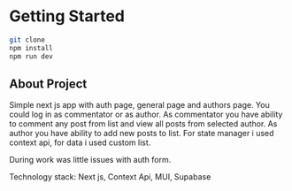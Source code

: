 # Getting Started

```bash
git clone 
npm install
npm run dev
```

## About Project

Simple next js app with auth page, general page and authors page. You could log in as commentator or as author. As commentator you have ability to comment any post from list and view all posts from selected author. As author you have ability to add new posts to list. For state manager i used context api, for data i used custom list.

During work was little issues with auth form.

Technology stack: Next js, Context Api, MUI, Supabase


